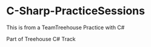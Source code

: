 # C-Sharp-PracticeSessions

This is from a TeamTreehouse Practice with C#


Part of Treehouse C# Track
